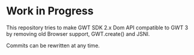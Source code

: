 # Work in Progress

This repository tries to make GWT SDK 2.x Dom API compatible to GWT 3 by removing old Browser support, GWT.create() and JSNI.

Commits can be rewritten at any time.

